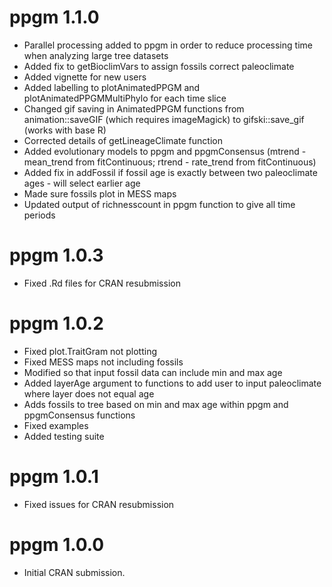 # ppgm 1.1.0

* Parallel processing added to ppgm in order to reduce processing time when analyzing large tree datasets
* Added fix to getBioclimVars to assign fossils correct paleoclimate
* Added vignette for new users
* Added labelling to plotAnimatedPPGM and plotAnimatedPPGMMultiPhylo for each time slice
* Changed gif saving in AnimatedPPGM functions from animation::saveGIF (which requires imageMagick) to gifski::save_gif (works with base R)
* Corrected details of getLineageClimate function
* Added evolutionary models to ppgm and ppgmConsensus (mtrend - mean_trend from fitContinuous; rtrend - rate_trend from fitContinuous)
* Added fix in addFossil if fossil age is exactly between two paleoclimate ages - will select earlier age
* Made sure fossils plot in MESS maps
* Updated output of richnesscount in ppgm function to give all time periods

# ppgm 1.0.3

* Fixed .Rd files for CRAN resubmission

# ppgm 1.0.2

* Fixed plot.TraitGram not plotting
* Fixed MESS maps not including fossils
* Modified so that input fossil data can include min and max age
* Added layerAge argument to functions to add user to input paleoclimate where layer does not equal age
* Adds fossils to tree based on min and max age within ppgm and ppgmConsensus functions
* Fixed examples
* Added testing suite

# ppgm 1.0.1

* Fixed issues for CRAN resubmission

# ppgm 1.0.0

* Initial CRAN submission.

